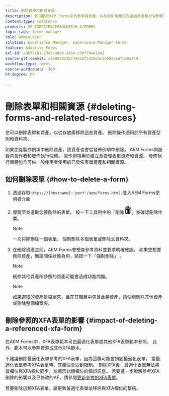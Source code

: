 ```yaml
---
title: 刪除表單和相關資源
description: 如何刪除AEM Forms中的表單或資產，以及對引用和反向連結資產和XFA表單的影響。
content-type: reference
products: SG_EXPERIENCEMANAGER/6.5/FORMS
topic-tags: forms-manager
role: Admin,User
solution: Experience Manager, Experience Manager Forms
feature: Adaptive Forms
exl-id: e9b7e1b1-23a3-4da9-a5b4-c30f70441341
source-git-commit: c3e9029236734e22f5d266ac26b923eafbe0a459
workflow-type: tm+mt
source-wordcount: '369'
ht-degree: 0%

---
```


# 刪除表單和相關資源 {#deleting-forms-and-related-resources}

您可以刪除表單和資產，以從存放庫移除這些資產。 刪除操作適用於所有資產型別和資料夾。

如果您從製作例項中刪除資產，該資產也會從發佈例項中刪除。 AEM Forms伺服器包含作者和發佈執行個體。 製作例項用於建立及管理表單資產和資源。 發佈執行個體包含可供一般使用者使用的已發佈表單資產和相關資源。

## 如何刪除表單 {#how-to-delete-a-form}

1. 透過存取`https://[hostname]:'port'/aem/forms.html.`登入AEM Forms使用者介面
1. 導覽至並選取您要刪除的表單。 按一下工具列中的「刪除![aem6forms_delete2](assets/aem6forms_delete2.png)」並確認刪除作業。

   >[!NOTE]
   >
   >一次只能刪除一個表單。 個別刪除多個表單或刪除父資料夾。

1. 在刪除資產之前，AEM Forms會檢查參考資料並要求明確確認。 如果您想要刪除資產，無論關係狀態為何，請按一下「強制刪除」 。

   >[!NOTE]
   >
   >刪除其他資產所參照的資產可能會造成功能問題。

   >[!NOTE]
   >
   >如果選取的資產是檔案夾，且在其階層中包含此類資產，請個別刪除其他資產或刪除整個檔案夾。

## 刪除參照的XFA表單的影響 {#impact-of-deleting-a-referenced-xfa-form}

在AEM Forms中，XFA表單範本可由最適化表單或其他XFA表單範本參照。 此外，範本可以參照資源或其他XFA範本。

不建議刪除最適化表單參考的XFA表單，因為這樣可能會損毀最適化表單。 當最適化表單參考XFA表單時，其欄位會受到限制。 刪除XFA後，最適化表單無法將其欄位與XFA欄位同步，並顯示此類欄位的錯誤訊息。 若要進一步瞭解參考XFA刪除的影響以及已修改的AF，請參閱[更新參考的XFA表單](/help/forms/using/get-xdp-pdf-documents-aem.md#p-updating-referenced-xfa-forms-p)。

若要刪除這類XFA表單，請更新最適化表單並移除與XFA欄位的繫結。

